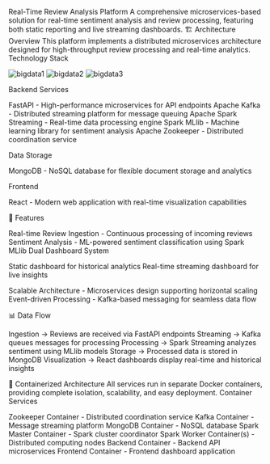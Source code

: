 Real-Time Review Analysis Platform
A comprehensive microservices-based solution for real-time sentiment analysis and review processing, featuring both static reporting and live streaming dashboards.
🏗️ Architecture Overview
This platform implements a distributed microservices architecture designed for high-throughput review processing and real-time analytics.
Technology Stack

![bigdata1](https://github.com/user-attachments/assets/45974e91-6c9b-4eda-9ca9-d7b7366c5d23)
![bigdata2](https://github.com/user-attachments/assets/6db6cd4d-b415-48c9-b5db-a5893ceb46c3)
![bigdata3](https://github.com/user-attachments/assets/bdc237aa-c3f4-4d6a-8051-5e000062f07b)

Backend Services

FastAPI - High-performance microservices for API endpoints
Apache Kafka - Distributed streaming platform for message queuing
Apache Spark Streaming - Real-time data processing engine
Spark MLlib - Machine learning library for sentiment analysis
Apache Zookeeper - Distributed coordination service

Data Storage

MongoDB - NoSQL database for flexible document storage and analytics

Frontend

React - Modern web application with real-time visualization capabilities

🚀 Features

Real-time Review Ingestion - Continuous processing of incoming reviews
Sentiment Analysis - ML-powered sentiment classification using Spark MLlib
Dual Dashboard System

Static dashboard for historical analytics
Real-time streaming dashboard for live insights


Scalable Architecture - Microservices design supporting horizontal scaling
Event-driven Processing - Kafka-based messaging for seamless data flow

📊 Data Flow

Ingestion → Reviews are received via FastAPI endpoints
Streaming → Kafka queues messages for processing
Processing → Spark Streaming analyzes sentiment using MLlib models
Storage → Processed data is stored in MongoDB
Visualization → React dashboards display real-time and historical insights

🐳 Containerized Architecture
All services run in separate Docker containers, providing complete isolation, scalability, and easy deployment.
Container Services

Zookeeper Container - Distributed coordination service
Kafka Container - Message streaming platform
MongoDB Container - NoSQL database
Spark Master Container - Spark cluster coordinator
Spark Worker Container(s) - Distributed computing nodes
Backend Container - Backend API microservices
Frontend Container - Frontend dashboard application
